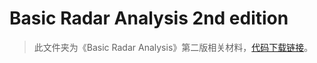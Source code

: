 # Basic Radar Analysis 2nd edition

> 此文件夹为《Basic Radar Analysis》第二版相关材料，[代码下载链接](https://us.artechhouse.com/Assets/downloads/budge_555.zip)。
